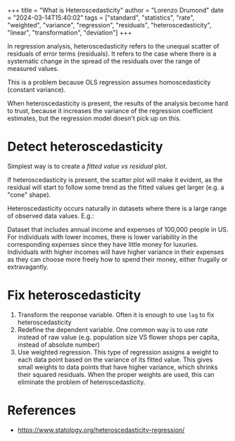 +++
title = "What is Heteroscedasticity"
author = "Lorenzo Drumond"
date = "2024-03-14T15:40:02"
tags = ["standard",  "statistics",  "rate",  "weighted",  "variance",  "regression",  "residuals",  "heteroscedasticity",  "linear",  "transformation",  "deviation"]
+++


In regression analysis, heteroscedasticity refers to the unequal scatter of residuals of error terms (residuals). It refers to the case where there is a systematic change in the spread of the residuals over the range of measured values.

This is a problem because OLS regression assumes homoscedasticity (constant variance).

When heteroscedasticity is present, the results of the analysis become hard to trust, because it increases the variance of the regression coefficient estimates, but the regression model doesn't pick up on this.

# Detect heteroscedasticity
Simplest way is to create a _fitted value vs residual_ plot.

If heteroscedasticity is present, the scatter plot will make it evident, as the residual will start to follow some trend as the fitted values get larger (e.g. a "cone" shape).

Heteroscedasticity occurs naturally in datasets where there is a large range of observed data values. E.g.:

  Dataset that includes annual income and expenses of 100,000 people in US. For individuals with lower incomes, there is lower variability in the corresponding expenses since they have little money for luxuries. Individuals with higher incomes will have higher variance in their expenses as they can choose more freely how to spend their money, either frugally or extravagantly.

# Fix heteroscedasticity

1. Transform the response variable. Often it is enough to use `log` to fix heteroscedasticity
2. Redefine the dependent variable. One common way is to use _rate_ instead of raw value (e.g. population size VS flower shops per capita, instead of absolute number)
3. Use weighted regression. This type of regression assigns a weight to each data point based on the variance of its fitted value. This gives small weights to data points that have higher variance, which shrinks their squared residuals. When the proper weights are used, this can eliminate the problem of heteroscedasticity.

# References
- https://www.statology.org/heteroscedasticity-regression/
